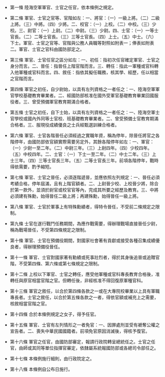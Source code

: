 * 第一條 陸海空軍軍官、士官之任官，依本條例之規定。

* 第二條 軍官、士官之官等、官階如左：一、將官：（一）一級上將。（二）二級上將。（三）中將。（四）少將。二、校官：（一）上校。（二）中校。（三）少校。三、尉官：（一）上尉。（二）中尉。（三）少尉。四、士官：（一）一等士官長。（二）二等士官長。（三）三等士官長。（四）上士。（五）中士。（六）下士。軍官、士官之官等、官階與公務人員職等對照如附表一；俸表如附表二。軍官、士官之官科由國防部定之。

* 第三條 軍官、士官任官之區分如左：一、初任：指初次任官確定軍官、士官之身分而言。二、晉任：指晉任上階官階而言。三、轉任：指此一軍種或官科轉入他軍種或官科而言。四、敘任：指依其擬任職務，核其學、經歷，任以相當之官階而言。

* 第四條 軍官之初任，自少尉始，以具有左列資格之一者任之：一、陸海空軍軍官學校基礎教育畢業者。二、經國防部核准在國外受軍官基礎教育畢業回國服役者。三、曾受預備軍官教育期滿合格者。

* 第五條 士官之初任，自下士始，以具有左列資格之一者任之：一、陸海空軍士官學校或國內外同等士官校、班基礎教育畢業者。二、曾受預備士官教育期滿合格者。三、服現役成績優良之士兵經甄選訓練合格者。

* 第六條 軍官、士官各階晉任必須經過之實職年資，稱為停年，除晉任將官之各階停年，由國防部依官額實際需要另定外，其餘各階停年如左：一、軍官：（一）少尉一至二年。（二）中尉三年。（三）上尉四年。（四）少校四年。（五）中校四年。二、士官：（一）下士一至二年。（二）中士二年。（三）上士三年。（四）三等士官長三年。（五）二等士官長三年。前項各階停年，戰時得依需要，酌予縮短。

* 第七條 軍官、士官之晉任，必須逐階遞晉，並應依照左列規定：一、晉任必須考績合格，停年屆滿，且有上階官額者。二、上尉晉少校、上校晉少將，除合於第一款外，並須於尉官或校官官等內，完成其所要之經歷及教育。三、中將必須建有殊勳，始得晉任二級上將；再建殊勳，始得晉任一級上將。

* 第八條 軍官、士官於軍事上有特殊勳績者，得特令晉任，不受前二條規定之限制。

* 第九條 士官在遂行戰鬥任務期間，為應作戰需要，得辦理戰場直接晉任少尉，稱為戰場晉任，不受第四條規定之限制。

* 第十條 軍官、士官在預備役期間，對國家社會著有貢獻或接受各種召集成績優良者，得辦理預備役晉任。

* 第十一條 軍官、士官對國家著有勳績或死事壯烈者，得於其身後追晉或追贈官階，不受第四條、第六條或第七條規定之限制。

* 第十二條 上校以下軍官、士官之轉任，應受他軍種或官科專長教育合格後，准轉任與原官相當官階之官。但轉任後，非經核准不得回復原軍種官科。

* 第十三條 軍官之敘任，以合於第四條各款之一或在大專院校畢業以上具有軍職專長者。士官之敘任，以合於第五條各款之一者，得依官額或補充上之需要，核敘相當官階之官。

* 第十四條 合於本條例規定之女子，得予任官。

* 第十五條 軍官、士官有左列情形之一者免官：一、因罪處刑並受有褫奪公權之宣告者。二、喪失中華民國國籍者。前項免官原因消滅後，得核予復官。

* 第十六條 軍官之任官，由國防部審定，報請行政院轉呈總統任之。士官之任官，由師或其同等單位指揮官審定，依隸屬系統報國防部或各總司令部任之。

* 第十七條 本條例施行細則，由行政院定之。

* 第十八條 本條例自公布日施行。

